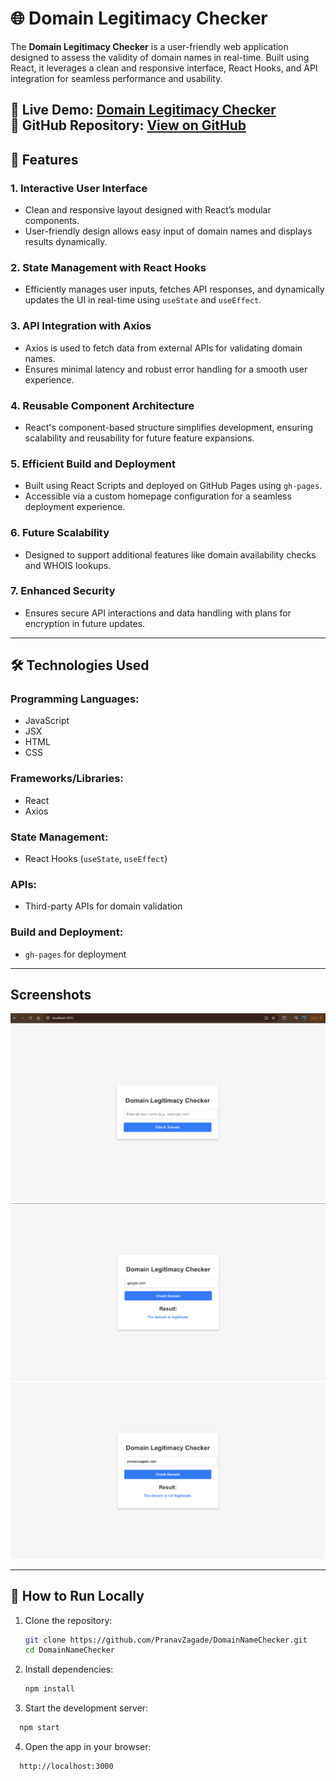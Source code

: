 # 🌐 Domain Legitimacy Checker

The **Domain Legitimacy Checker** is a user-friendly web application designed to assess the validity of domain names in real-time. Built using React, it leverages a clean and responsive interface, React Hooks, and API integration for seamless performance and usability.

🔗 **Live Demo:** [Domain Legitimacy Checker](https://PranavZagade.github.io/DomainNameChecker)  
📂 **GitHub Repository:** [View on GitHub](https://github.com/PranavZagade/DomainNameChecker)
---

## 🚀 Features

### 1. **Interactive User Interface**
- Clean and responsive layout designed with React’s modular components.
- User-friendly design allows easy input of domain names and displays results dynamically.

### 2. **State Management with React Hooks**
- Efficiently manages user inputs, fetches API responses, and dynamically updates the UI in real-time using `useState` and `useEffect`.

### 3. **API Integration with Axios**
- Axios is used to fetch data from external APIs for validating domain names.
- Ensures minimal latency and robust error handling for a smooth user experience.

### 4. **Reusable Component Architecture**
- React's component-based structure simplifies development, ensuring scalability and reusability for future feature expansions.

### 5. **Efficient Build and Deployment**
- Built using React Scripts and deployed on GitHub Pages using `gh-pages`.
- Accessible via a custom homepage configuration for a seamless deployment experience.

### 6. **Future Scalability**
- Designed to support additional features like domain availability checks and WHOIS lookups.

### 7. **Enhanced Security**
- Ensures secure API interactions and data handling with plans for encryption in future updates.

---

## 🛠️ Technologies Used

### Programming Languages:
- JavaScript
- JSX
- HTML
- CSS

### Frameworks/Libraries:
- React
- Axios

### State Management:
- React Hooks (`useState`, `useEffect`)

### APIs:
- Third-party APIs for domain validation

### Build and Deployment:
- `gh-pages` for deployment


---

## Screenshots

![Image 1](Screenshots/image1.png)
![Image 2](Screenshots/image2.png)
![Image 3](Screenshots/image3.png)

---


## 🌟 How to Run Locally

1. Clone the repository:
   ```bash
   git clone https://github.com/PranavZagade/DomainNameChecker.git
   cd DomainNameChecker

2. Install dependencies:
   ```bash
   npm install

3. Start the development server:
 ```bash
   npm start
```
4. Open the app in your browser:
 ```bash
   http://localhost:3000
```

